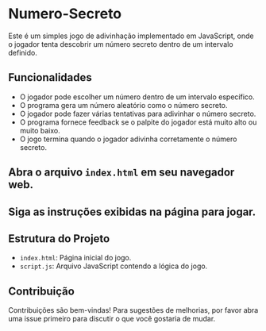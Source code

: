 # Numero-Secreto

Este é um simples jogo de adivinhação implementado em JavaScript, onde o jogador tenta descobrir um número secreto dentro de um intervalo definido.

## Funcionalidades

- O jogador pode escolher um número dentro de um intervalo específico.
- O programa gera um número aleatório como o número secreto.
- O jogador pode fazer várias tentativas para adivinhar o número secreto.
- O programa fornece feedback se o palpite do jogador está muito alto ou muito baixo.
- O jogo termina quando o jogador adivinha corretamente o número secreto.

##  Abra o arquivo `index.html` em seu navegador web.

##  Siga as instruções exibidas na página para jogar.

## Estrutura do Projeto

- `index.html`: Página inicial do jogo.
- `script.js`: Arquivo JavaScript contendo a lógica do jogo.

## Contribuição

Contribuições são bem-vindas! Para sugestões de melhorias, por favor abra uma issue primeiro para discutir o que você gostaria de mudar.
